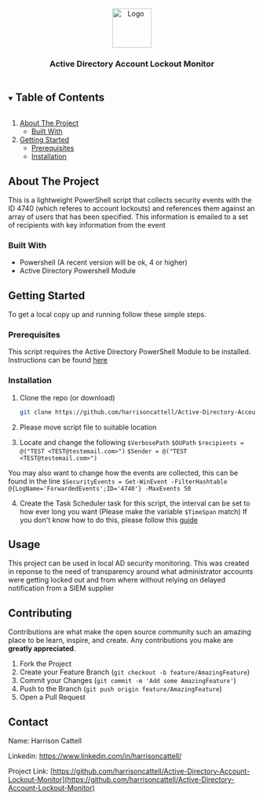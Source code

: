 <!--
*** Thanks for checking out the Best-README-Template. If you have a suggestion
*** that would make this better, please fork the repo and create a pull request
*** or simply open an issue with the tag "enhancement".
*** Thanks again! Now go create something AMAZING! :D
***
***
***
*** To avoid retyping too much info. Do a search and replace for the following:
*** harrisoncattell, Active-Directory-Account-Lockout-Monitor, twitter_handle, email, Active Directory Account Lockout Notifier, This is a simple powershell script that can notify users of AD account lockouts from users within a certain OU and notify via Email with information such as calling computer and time generated
-->


<!-- PROJECT LOGO -->
<br />
<p align="center">
  <a href="https://github.com/harrisoncattell/Active-Directory-Account-Lockout-Monitor">
    <img src="https://cdn0.iconfinder.com/data/icons/seo-outline-black-part-1/128/account_Password_Privacy_Safety_monitor_login_sign_in-512.png" alt="Logo" width="80" height="80">
  </a>

  <h3 align="center">Active Directory Account Lockout Monitor</h3>


<!-- TABLE OF CONTENTS -->
<details open="open">
  <summary><h2 style="display: inline-block">Table of Contents</h2></summary>
  <ol>
    <li>
      <a href="#about-the-project">About The Project</a>
      <ul>
        <li><a href="#built-with">Built With</a></li>
      </ul>
    </li>
    <li>
      <a href="#getting-started">Getting Started</a>
      <ul>
        <li><a href="#prerequisites">Prerequisites</a></li>
        <li><a href="#installation">Installation</a></li>
      </ul>
    </li>

  </ol>
</details>

<!-- ABOUT THE PROJECT -->
## About The Project

This is a lightweight PowerShell script that collects security events with the ID 4740 (which referes to account lockouts) and references them against an array of users that has been specified.
This information is emailed to a set of recipients with key information from the event


### Built With

* Powershell  (A recent version will be ok, 4 or higher)
* Active Directory Powershell Module

<!-- GETTING STARTED -->
## Getting Started

To get a local copy up and running follow these simple steps.

### Prerequisites

This script requires the Active Directory PowerShell Module to be installed. Instructions can be found [here](https://4sysops.com/wiki/how-to-install-the-powershell-active-directory-module/)

### Installation

1. Clone the repo (or download)
   ```sh
   git clone https://github.com/harrisoncattell/Active-Directory-Account-Lockout-Monitor.git
   ```
2. Please move script file to suitable location

3. Locate and change the following 
    ```$VerbosePath```
    ```$OUPath```
    ```$recipients = @("TEST <TEST@testemail.com>")```
    ```$Sender = @("TEST <TEST@testemail.com>")```

You may also want to change how the events are collected, this can be found in the line ```$SecurityEvents = Get-WinEvent -FilterHashtable @{LogName='ForwardedEvents';ID='4740'} -MaxEvents 50```

4. Create the Task Scheduler task for this script, the interval can be set to how ever long you want (Please make the variable ```$TimeSpan``` match)
If you don't know how to do this, please follow this [guide](https://blog.netwrix.com/2018/07/03/how-to-automate-powershell-scripts-with-task-scheduler/)

<!-- USAGE EXAMPLES -->
## Usage

This project can be used in local AD security monitoring. This was created in reponse to the need of transparency around what administrator accounts were getting locked out and from where without relying on delayed notification from a SIEM supplier

<!-- CONTRIBUTING -->
## Contributing

Contributions are what make the open source community such an amazing place to be learn, inspire, and create. Any contributions you make are **greatly appreciated**.

1. Fork the Project
2. Create your Feature Branch (`git checkout -b feature/AmazingFeature`)
3. Commit your Changes (`git commit -m 'Add some AmazingFeature'`)
4. Push to the Branch (`git push origin feature/AmazingFeature`)
5. Open a Pull Request

<!-- CONTACT -->
## Contact

Name: Harrison Cattell

Linkedin: https://www.linkedin.com/in/harrisoncattell/

Project Link: [https://github.com/harrisoncattell/Active-Directory-Account-Lockout-Monitor](https://github.com/harrisoncattell/Active-Directory-Account-Lockout-Monitor)




<!-- MARKDOWN LINKS & IMAGES -->
<!-- https://www.markdownguide.org/basic-syntax/#reference-style-links -->
[contributors-shield]: https://img.shields.io/github/contributors/harrisoncattell/repo.svg?style=for-the-badge
[contributors-url]: https://github.com/harrisoncattell/repo/graphs/contributors
[forks-shield]: https://img.shields.io/github/forks/harrisoncattell/repo.svg?style=for-the-badge
[forks-url]: https://github.com/harrisoncattell/repo/network/members
[stars-shield]: https://img.shields.io/github/stars/harrisoncattell/repo.svg?style=for-the-badge
[stars-url]: https://github.com/harrisoncattell/repo/stargazers
[issues-shield]: https://img.shields.io/github/issues/harrisoncattell/repo.svg?style=for-the-badge
[issues-url]: https://github.com/harrisoncattell/repo/issues
[license-shield]: https://img.shields.io/github/license/harrisoncattell/repo.svg?style=for-the-badge
[license-url]: https://github.com/harrisoncattell/repo/blob/master/LICENSE.txt
[linkedin-shield]: https://img.shields.io/badge/-LinkedIn-black.svg?style=for-the-badge&logo=linkedin&colorB=555
[linkedin-url]: https://linkedin.com/in/harrisoncattell